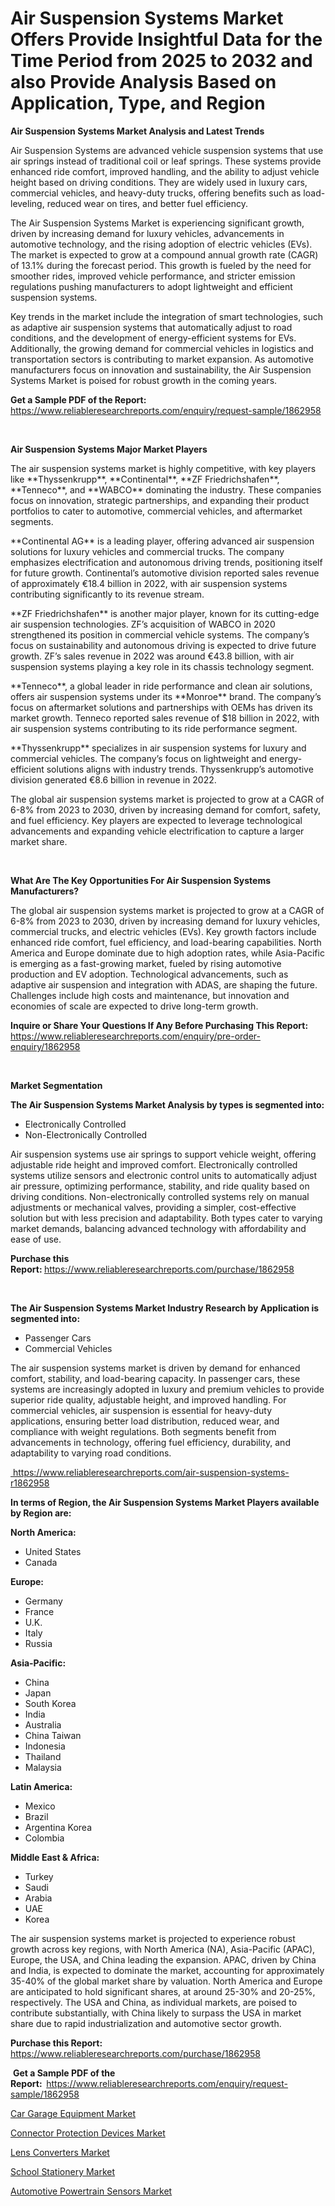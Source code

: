 <p><h1>Air Suspension Systems Market Offers Provide Insightful Data for the Time Period from 2025 to 2032 and also Provide Analysis Based on Application, Type, and Region</h1></p><p><strong>Air Suspension Systems Market Analysis and Latest Trends</strong></p>
<p><p>Air Suspension Systems are advanced vehicle suspension systems that use air springs instead of traditional coil or leaf springs. These systems provide enhanced ride comfort, improved handling, and the ability to adjust vehicle height based on driving conditions. They are widely used in luxury cars, commercial vehicles, and heavy-duty trucks, offering benefits such as load-leveling, reduced wear on tires, and better fuel efficiency.</p><p>The Air Suspension Systems Market is experiencing significant growth, driven by increasing demand for luxury vehicles, advancements in automotive technology, and the rising adoption of electric vehicles (EVs). The market is expected to grow at a compound annual growth rate (CAGR) of 13.1% during the forecast period. This growth is fueled by the need for smoother rides, improved vehicle performance, and stricter emission regulations pushing manufacturers to adopt lightweight and efficient suspension systems.</p><p>Key trends in the market include the integration of smart technologies, such as adaptive air suspension systems that automatically adjust to road conditions, and the development of energy-efficient systems for EVs. Additionally, the growing demand for commercial vehicles in logistics and transportation sectors is contributing to market expansion. As automotive manufacturers focus on innovation and sustainability, the Air Suspension Systems Market is poised for robust growth in the coming years.</p></p>
<p><strong>Get a Sample PDF of the Report:&nbsp;</strong> <a href="https://www.reliableresearchreports.com/enquiry/request-sample/1862958?utm_campaign=24&utm_medium=2&utm_source=Github&utm_content=ia&utm_term=22012025&utm_id=air-suspension-systems">https://www.reliableresearchreports.com/enquiry/request-sample/1862958</a></p>
<p>&nbsp;</p>
<p><strong>Air Suspension Systems Major Market Players</strong></p>
<p><p>The air suspension systems market is highly competitive, with key players like **Thyssenkrupp**, **Continental**, **ZF Friedrichshafen**, **Tenneco**, and **WABCO** dominating the industry. These companies focus on innovation, strategic partnerships, and expanding their product portfolios to cater to automotive, commercial vehicles, and aftermarket segments.</p><p>**Continental AG** is a leading player, offering advanced air suspension solutions for luxury vehicles and commercial trucks. The company emphasizes electrification and autonomous driving trends, positioning itself for future growth. Continental’s automotive division reported sales revenue of approximately €18.4 billion in 2022, with air suspension systems contributing significantly to its revenue stream.</p><p>**ZF Friedrichshafen** is another major player, known for its cutting-edge air suspension technologies. ZF’s acquisition of WABCO in 2020 strengthened its position in commercial vehicle systems. The company’s focus on sustainability and autonomous driving is expected to drive future growth. ZF’s sales revenue in 2022 was around €43.8 billion, with air suspension systems playing a key role in its chassis technology segment.</p><p>**Tenneco**, a global leader in ride performance and clean air solutions, offers air suspension systems under its **Monroe** brand. The company’s focus on aftermarket solutions and partnerships with OEMs has driven its market growth. Tenneco reported sales revenue of $18 billion in 2022, with air suspension systems contributing to its ride performance segment.</p><p>**Thyssenkrupp** specializes in air suspension systems for luxury and commercial vehicles. The company’s focus on lightweight and energy-efficient solutions aligns with industry trends. Thyssenkrupp’s automotive division generated €8.6 billion in revenue in 2022.</p><p>The global air suspension systems market is projected to grow at a CAGR of 6-8% from 2023 to 2030, driven by increasing demand for comfort, safety, and fuel efficiency. Key players are expected to leverage technological advancements and expanding vehicle electrification to capture a larger market share.</p></p>
<p>&nbsp;</p>
<p><strong>What Are The Key Opportunities For Air Suspension Systems Manufacturers?</strong></p>
<p><p>The global air suspension systems market is projected to grow at a CAGR of 6-8% from 2023 to 2030, driven by increasing demand for luxury vehicles, commercial trucks, and electric vehicles (EVs). Key growth factors include enhanced ride comfort, fuel efficiency, and load-bearing capabilities. North America and Europe dominate due to high adoption rates, while Asia-Pacific is emerging as a fast-growing market, fueled by rising automotive production and EV adoption. Technological advancements, such as adaptive air suspension and integration with ADAS, are shaping the future. Challenges include high costs and maintenance, but innovation and economies of scale are expected to drive long-term growth.</p></p>
<p><strong>Inquire or Share Your Questions If Any Before Purchasing This Report:</strong> <a href="https://www.reliableresearchreports.com/enquiry/pre-order-enquiry/1862958?utm_campaign=24&utm_medium=2&utm_source=Github&utm_content=ia&utm_term=22012025&utm_id=air-suspension-systems">https://www.reliableresearchreports.com/enquiry/pre-order-enquiry/1862958</a></p>
<p>&nbsp;</p>
<p><strong>Market Segmentation</strong></p>
<p><strong>The Air Suspension Systems Market Analysis by types is segmented into:</strong></p>
<p><ul><li>Electronically Controlled</li><li>Non-Electronically Controlled</li></ul></p>
<p><p>Air suspension systems use air springs to support vehicle weight, offering adjustable ride height and improved comfort. Electronically controlled systems utilize sensors and electronic control units to automatically adjust air pressure, optimizing performance, stability, and ride quality based on driving conditions. Non-electronically controlled systems rely on manual adjustments or mechanical valves, providing a simpler, cost-effective solution but with less precision and adaptability. Both types cater to varying market demands, balancing advanced technology with affordability and ease of use.</p></p>
<p><strong>Purchase this Report:&nbsp;</strong><a href="https://www.reliableresearchreports.com/purchase/1862958?utm_campaign=24&utm_medium=2&utm_source=Github&utm_content=ia&utm_term=22012025&utm_id=air-suspension-systems">https://www.reliableresearchreports.com/purchase/1862958</a></p>
<p>&nbsp;</p>
<p><strong>The Air Suspension Systems Market Industry Research by Application is segmented into:</strong></p>
<p><ul><li>Passenger Cars</li><li>Commercial Vehicles</li></ul></p>
<p><p>The air suspension systems market is driven by demand for enhanced comfort, stability, and load-bearing capacity. In passenger cars, these systems are increasingly adopted in luxury and premium vehicles to provide superior ride quality, adjustable height, and improved handling. For commercial vehicles, air suspension is essential for heavy-duty applications, ensuring better load distribution, reduced wear, and compliance with weight regulations. Both segments benefit from advancements in technology, offering fuel efficiency, durability, and adaptability to varying road conditions.</p></p>
<p><a href="https://www.reliableresearchreports.com/air-suspension-systems-r1862958?utm_campaign=24&utm_medium=2&utm_source=Github&utm_content=ia&utm_term=22012025&utm_id=air-suspension-systems">&nbsp;https://www.reliableresearchreports.com/air-suspension-systems-r1862958</a></p>
<p><strong>In terms of Region, the Air Suspension Systems Market Players available by Region are:</strong></p>
<p>
    <p> <strong> North America: </strong>
        <ul>
            <li>United States</li>
            <li>Canada</li>
        </ul>
        </p> 
    <p> <strong> Europe: </strong>
        <ul>
            <li>Germany</li>
            <li>France</li>
            <li>U.K.</li>
            <li>Italy</li>
            <li>Russia</li>
        </ul>
        </p> 
    <p> <strong> Asia-Pacific: </strong>
        <ul>
            <li>China</li>
            <li>Japan</li>
            <li>South Korea</li>
            <li>India</li>
            <li>Australia</li>
            <li>China Taiwan</li>
            <li>Indonesia</li>
            <li>Thailand</li>
            <li>Malaysia</li>
        </ul>
        </p> 
    <p> <strong> Latin America: </strong>
        <ul>
            <li>Mexico</li>
            <li>Brazil</li>
            <li>Argentina Korea</li>
            <li>Colombia</li>
        </ul>
        </p> 
    <p> <strong> Middle East & Africa: </strong>
        <ul>
            <li>Turkey</li>
            <li>Saudi</li>
            <li>Arabia</li>
            <li>UAE</li>
            <li>Korea</li>
        </ul>
    </p>
    </p>
<p><p>The air suspension systems market is projected to experience robust growth across key regions, with North America (NA), Asia-Pacific (APAC), Europe, the USA, and China leading the expansion. APAC, driven by China and India, is expected to dominate the market, accounting for approximately 35-40% of the global market share by valuation. North America and Europe are anticipated to hold significant shares, at around 25-30% and 20-25%, respectively. The USA and China, as individual markets, are poised to contribute substantially, with China likely to surpass the USA in market share due to rapid industrialization and automotive sector growth.</p></p>
<p><strong>Purchase this Report: </strong><a href="https://www.reliableresearchreports.com/purchase/1862958?utm_campaign=24&utm_medium=2&utm_source=Github&utm_content=ia&utm_term=22012025&utm_id=air-suspension-systems">https://www.reliableresearchreports.com/purchase/1862958</a></p>
<p>&nbsp;<strong>Get a Sample PDF of the Report:&nbsp;&nbsp;</strong><a href="https://www.reliableresearchreports.com/enquiry/request-sample/1862958?utm_campaign=24&utm_medium=2&utm_source=Github&utm_content=ia&utm_term=22012025&utm_id=air-suspension-systems">https://www.reliableresearchreports.com/enquiry/request-sample/1862958</a></p>
<p><strong></strong></p>
<p><p><a href="https://github.com/steidmindy199393/Market-Research-Report-List-1/blob/main/car-garage-equipment-market.md?utm_campaign=24&utm_medium=2&utm_source=Github&utm_content=ia&utm_term=22012025&utm_id=air-suspension-systems">Car Garage Equipment Market</a></p><p><a href="https://www.linkedin.com/pulse/forecasting-trends-connector-protection-devices-market-sales-revenue-yrnje?utm_campaign=24&utm_medium=2&utm_source=Github&utm_content=ia&utm_term=22012025&utm_id=air-suspension-systems">Connector Protection Devices Market</a></p><p><a href="https://www.linkedin.com/pulse/lens-converters-market-size-forecast-from-2025-2032-growth-bemhc?utm_campaign=24&utm_medium=2&utm_source=Github&utm_content=ia&utm_term=22012025&utm_id=air-suspension-systems">Lens Converters Market</a></p><p><a href="https://www.linkedin.com/pulse/school-stationery-market-analysis-report-2025-2032-growth-deployment-9irff?utm_campaign=24&utm_medium=2&utm_source=Github&utm_content=ia&utm_term=22012025&utm_id=air-suspension-systems">School Stationery Market</a></p><p><a href="https://github.com/yazminwollma30/Market-Research-Report-List-1/blob/main/automotive-powertrain-sensors-market.md?utm_campaign=24&utm_medium=2&utm_source=Github&utm_content=ia&utm_term=22012025&utm_id=air-suspension-systems">Automotive Powertrain Sensors Market</a></p></p>